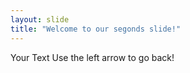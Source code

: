 ```yaml
---
layout: slide
title: "Welcome to our segonds slide!"
---
```

Your Text
Use the left arrow to go back!
